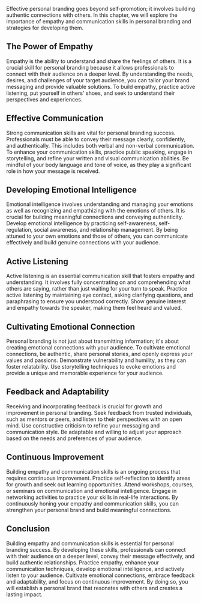 
Effective personal branding goes beyond self-promotion; it involves building authentic connections with others. In this chapter, we will explore the importance of empathy and communication skills in personal branding and strategies for developing them.

## The Power of Empathy

Empathy is the ability to understand and share the feelings of others. It is a crucial skill for personal branding because it allows professionals to connect with their audience on a deeper level. By understanding the needs, desires, and challenges of your target audience, you can tailor your brand messaging and provide valuable solutions. To build empathy, practice active listening, put yourself in others' shoes, and seek to understand their perspectives and experiences.

## Effective Communication

Strong communication skills are vital for personal branding success. Professionals must be able to convey their message clearly, confidently, and authentically. This includes both verbal and non-verbal communication. To enhance your communication skills, practice public speaking, engage in storytelling, and refine your written and visual communication abilities. Be mindful of your body language and tone of voice, as they play a significant role in how your message is received.

## Developing Emotional Intelligence

Emotional intelligence involves understanding and managing your emotions as well as recognizing and empathizing with the emotions of others. It is crucial for building meaningful connections and conveying authenticity. Develop emotional intelligence by practicing self-awareness, self-regulation, social awareness, and relationship management. By being attuned to your own emotions and those of others, you can communicate effectively and build genuine connections with your audience.

## Active Listening

Active listening is an essential communication skill that fosters empathy and understanding. It involves fully concentrating on and comprehending what others are saying, rather than just waiting for your turn to speak. Practice active listening by maintaining eye contact, asking clarifying questions, and paraphrasing to ensure you understood correctly. Show genuine interest and empathy towards the speaker, making them feel heard and valued.

## Cultivating Emotional Connection

Personal branding is not just about transmitting information; it's about creating emotional connections with your audience. To cultivate emotional connections, be authentic, share personal stories, and openly express your values and passions. Demonstrate vulnerability and humility, as they can foster relatability. Use storytelling techniques to evoke emotions and provide a unique and memorable experience for your audience.

## Feedback and Adaptability

Receiving and incorporating feedback is crucial for growth and improvement in personal branding. Seek feedback from trusted individuals, such as mentors or peers, and listen to their perspectives with an open mind. Use constructive criticism to refine your messaging and communication style. Be adaptable and willing to adjust your approach based on the needs and preferences of your audience.

## Continuous Improvement

Building empathy and communication skills is an ongoing process that requires continuous improvement. Practice self-reflection to identify areas for growth and seek out learning opportunities. Attend workshops, courses, or seminars on communication and emotional intelligence. Engage in networking activities to practice your skills in real-life interactions. By continuously honing your empathy and communication skills, you can strengthen your personal brand and build meaningful connections.

## Conclusion

Building empathy and communication skills is essential for personal branding success. By developing these skills, professionals can connect with their audience on a deeper level, convey their message effectively, and build authentic relationships. Practice empathy, enhance your communication techniques, develop emotional intelligence, and actively listen to your audience. Cultivate emotional connections, embrace feedback and adaptability, and focus on continuous improvement. By doing so, you will establish a personal brand that resonates with others and creates a lasting impact.
